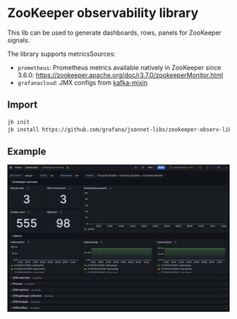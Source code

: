 # ZooKeeper observability library

This lib can be used to generate dashboards, rows, panels for ZooKeeper signals.

The library supports metricsSources:

- `prometheus`: Prometheus metrics available natively in ZooKeeper since 3.6.0: https://zookeeper.apache.org/doc/r3.7.0/zookeeperMonitor.html
- `grafanacloud`: JMX configs from [kafka-mixin](../kafka-mixin/jmx)

## Import

```sh
jb init
jb install https://github.com/grafana/jsonnet-libs/zookeeper-observ-lib
```

## Example

![alt text](image.png)
